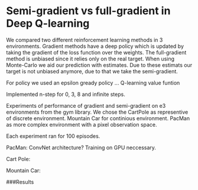 # Semi-gradient vs full-gradient in Deep Q-learning

We compared two different reinforcement learning methods in 3 environments.
Gradient methods have a deep policy which is updated by taking the gradient of the loss function over the weights.
The full-gradient method is unbiased since it relies only on the real target.
When using Monte-Carlo we aid our prediction with estimates. Due to these estimats our target is not unbiased anymore, due to that we take the semi-gradient.

For policy we used an epsilon gready policy ...
Q-learning value funtion

Implemented n-step for 0, 3, 8 and infinite steps.

Experiments of performance of gradient and semi-gradient on e3 environments from the gym library.
We chose the CartPole as representive of discrete environment.
Mountain Car for continious environment.
PacMan as more complex environment with a pixel observation space.

Each experiment ran for 100 episodes.


PacMan:
ConvNet architecture?
Training on GPU neccessary.

Cart Pole:

Mountain Car:




###Results